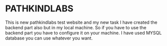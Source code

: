 # PATHKINDLABS
 This is new pathkindlabs test website and my new task
I have created the backend part also but in my local machine. So if you have to use the backend part you have to configure it on your machine.
I have used MYSQL database you can use whatever you want.
